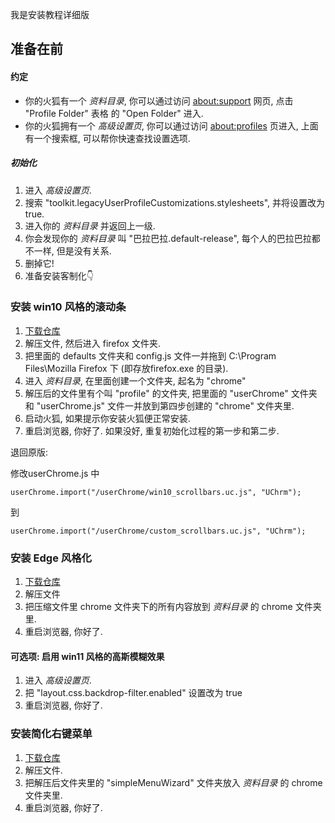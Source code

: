 我是安装教程详细版

## 准备在前
#### 约定
+ 你的火狐有一个 *资料目录*, 你可以通过访问 [about:support][3] 网页, 点击 "Profile Folder" 表格 的 "Open Folder" 进入.
+ 你的火狐拥有一个 *高级设置页*, 你可以通过访问 [about:profiles][2] 页进入, 上面有一个搜索框, 可以帮你快速查找设置选项.

##### 初始化
1. 进入 *高级设置页*. 
2. 搜索 "toolkit.legacyUserProfileCustomizations.stylesheets", 并将设置改为true.
3. 进入你的 *资料目录* 并返回上一级.
4. 你会发现你的 *资料目录* 叫 "巴拉巴拉.default-release", 每个人的巴拉巴拉都不一样, 但是没有关系.
5. 删掉它!
6. 准备安装客制化👇

### 安装 win10 风格的滚动条
1. [下载仓库][3]
2. 解压文件, 然后进入 firefox 文件夹.
3. 把里面的 defaults 文件夹和 config.js 文件一并拖到 C:\Program Files\Mozilla Firefox 下 (即存放firefox.exe 的目录).
4. 进入 *资料目录*, 在里面创建一个文件夹, 起名为 "chrome"
5. 解压后的文件里有个叫 "profile" 的文件夹, 把里面的 "userChrome" 文件夹和 "userChrome.js" 文件一并放到第四步创建的 "chrome" 文件夹里.
6. 启动火狐, 如果提示你安装火狐便正常安装.
7. 重启浏览器, 你好了. 如果没好, 重复初始化过程的第一步和第二步.

退回原版:

修改userChrome.js 中

    userChrome.import("/userChrome/win10_scrollbars.uc.js", "UChrm");
    
到

    userChrome.import("/userChrome/custom_scrollbars.uc.js", "UChrm");
    
### 安装 Edge 风格化
1. [下载仓库][4]
2. 解压文件
3. 把压缩文件里 chrome 文件夹下的所有内容放到 *资料目录* 的 chrome 文件夹里.
4. 重启浏览器, 你好了.

#### 可选项: 启用 win11 风格的高斯模糊效果
1. 进入 *高级设置页*. 
2. 把 "layout.css.backdrop-filter.enabled" 设置改为 true
3. 重启浏览器, 你好了.

### 安装简化右键菜单
1. [下载仓库][5]
2. 解压文件.
3. 把解压后文件夹里的 "simpleMenuWizard" 文件夹放入 *资料目录* 的 chrome 文件夹里.
4. 重启浏览器, 你好了.


[1]: about:config
[2]: about:profiles
[3]: about:support
[3]: https://github.com/spencerwooo/firefox-overlay-scrollbar/archive/refs/heads/master.zip
[4]: https://github.com/isNijikawa/MaterialFox-in-Microsoft-Edge-Style/archive/refs/heads/master.zip
[5]: https://github.com/isNijikawa/simpleMenuWizard/archive/refs/heads/master.zip

